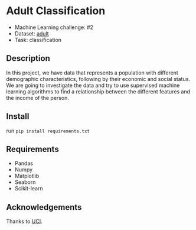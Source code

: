 # Adult Classification

- Machine Learning challenge: #2
- Dataset: [adult](https://archive.ics.uci.edu/ml/datasets/Adult)
- Task: classification

## Description

In this project, we have data that represents a population with different demographic characteristics, following by their economic and social status.  
We are going to investigate the data and try to use supervised machine learning algorithms to find a relationship between the different features and the income of the person.

## Install

run `pip install requirements.txt`

## Requirements

- Pandas
- Numpy
- Matplotlib
- Seaborn
- Scikit-learn

## Acknowledgements

Thanks to [UCI](https://archive.ics.uci.edu/ml/index.php).
